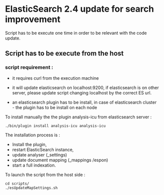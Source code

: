 # ElasticSearch 2.4 update for search improvement

Script has to be execute one time in order to be relevant with the code update. 

## Script has to be execute from the host

### script requirement : 
- it requires curl from the execution machine

- it will update elasticsearch on localhost:9200, if elasticsearch is on other server, please update script changing localhost by the correct ES url.
- an elasticsearch plugin has to be install, in case of elasticsearch cluster - the plugin has to be install on each node

 
To install manually the the plugin analysis-icu from elasticsearch server :

```
./bin/plugin install analysis-icu analysis-icu
```


The installation process is :
- Install the plugin, 
- restart ElasticSearch instance, 
- update analyser (_settings)
- update document mapping (_mappings /espon)
- start a full indexation.

To launch the script from the host side :
```
cd scripts/
./esUpdateMapSettings.sh
```


